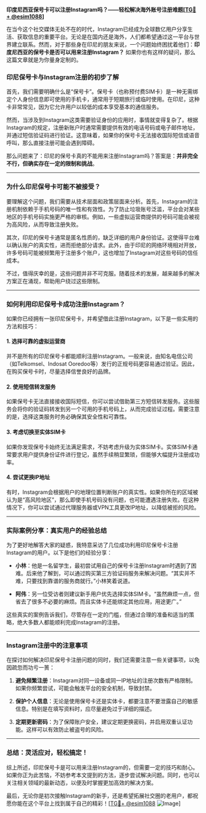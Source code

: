 **印度尼西亚保号卡可以注册Instagram吗？——轻松解决海外账号注册难题[[TG💪+ @esim1088](https://t.me/s/esim1088)]**

在当今这个社交媒体无处不在的时代，Instagram已经成为全球数亿用户分享生活、获取信息的重要平台。无论是在国内还是海外，人们都希望通过这一平台与世界建立联系。然而，对于那些身在印尼的朋友来说，一个问题始终困扰着他们：**印度尼西亚的保号卡是否可以用来注册Instagram？** 如果你也有这样的疑问，那么这篇文章就是为你量身定制的。

### 印尼保号卡与Instagram注册的初步了解

首先，我们需要明确什么是“保号卡”。保号卡（也称预付费SIM卡）是一种无需绑定个人身份信息即可使用的手机卡，通常用于短期旅行或临时使用。在印尼，这种卡非常常见，因为它允许用户以较低的成本享受基本的通信服务。

然而，当涉及到Instagram这类需要验证身份的应用时，事情就变得复杂了。根据Instagram的规定，注册新账户时通常需要提供有效的电话号码或电子邮件地址，并通过短信验证码进行验证。这意味着，如果你的保号卡无法接收国际短信或语音呼叫，那么直接注册可能会遇到障碍。

那么问题来了：印尼的保号卡真的不能用来注册Instagram吗？答案是：**并非完全不行，但确实存在一定的限制和挑战**。

---

### 为什么印尼保号卡可能不被接受？

要理解这个问题，我们需要从技术层面和政策层面来分析。首先，Instagram的注册机制依赖于手机号码的唯一性和有效性。为了防止垃圾账号泛滥，平台会对某些地区的手机号码实施更严格的审核。例如，一些虚拟运营商提供的号码可能会被视为高风险，从而导致注册失败。

其次，印尼的保号卡通常是匿名性质的，缺乏详细的用户身份验证。这使得平台难以确认账户的真实性，进而拒绝部分请求。此外，由于印尼的网络环境相对开放，许多号码可能被频繁用于注册多个账户，这也增加了Instagram对这些号码的信任成本。

不过，值得庆幸的是，这些问题并非不可克服。随着技术的发展，越来越多的解决方案正在涌现，帮助用户绕过这些限制。

---

### 如何利用印尼保号卡成功注册Instagram？

如果你已经拥有一张印尼保号卡，并希望借此注册Instagram，以下是一些实用的方法和技巧：

#### 1. **选择可靠的虚拟运营商**
并不是所有的印尼保号卡都能顺利注册Instagram。一般来说，由知名电信公司（如Telkomsel、Indosat Ooredoo等）发行的正规号码更容易通过验证。因此，在购买保号卡时，尽量选择信誉良好的品牌。

#### 2. **使用短信转发服务**
如果保号卡无法直接接收国际短信，你可以尝试借助第三方短信转发服务。这些服务会将你的验证码转发到另一个可用的手机号码上，从而完成验证过程。需要注意的是，选择这类服务时务必确保其安全性和可靠性。

#### 3. **考虑切换至实体SIM卡**
如果你发现保号卡始终无法满足需求，不妨考虑升级为实体SIM卡。实体SIM卡通常要求用户提供身份证件进行登记，虽然手续稍显繁琐，但能够大幅提升注册成功率。

#### 4. **尝试更换IP地址**
有时，Instagram会根据用户的地理位置判断账户的真实性。如果你所在的区域被认为是“高风险地区”，那么即使手机号码没有问题，也可能遭遇注册失败。在这种情况下，你可以尝试通过代理服务器或VPN工具更改IP地址，以降低被拒的风险。

---

### 实际案例分享：真实用户的经验总结

为了更好地解答大家的疑惑，我特意采访了几位成功利用印尼保号卡注册Instagram的用户。以下是他们的经验分享：

- **小林**：他是一名留学生，最初尝试用自己的保号卡注册Instagram时遇到了困难。后来他了解到，可以通过购买第三方验证码服务来解决问题。“其实并不难，只要找到靠谱的服务商就行。”小林笑着说道。

- **阿伟**：另一位受访者则建议新手用户优先选择实体SIM卡。“虽然麻烦一点，但省去了很多不必要的麻烦。而且实体卡还能绑定其他应用，用途更广。”

这些真实的案例告诉我们，尽管存在一定的门槛，但通过合理的准备和适当的策略，绝大多数人都能顺利完成Instagram的注册。

---

### Instagram注册中的注意事项

在探讨如何解决印尼保号卡注册问题的同时，我们还需要注意一些关键事项，以免因疏忽而功亏一篑：

1. **避免频繁注册**：Instagram对同一设备或同一IP地址的注册次数有严格限制。如果你频繁尝试，可能会触发平台的安全机制，导致封禁。

2. **保护个人信息**：无论是使用保号卡还是实体卡，都要注意不要泄露自己的敏感信息。特别是在填写资料时，应尽量避免过于详细的描述。

3. **定期更新密码**：为了保障账户安全，建议定期更换密码，并启用双重认证功能。这样可以有效防止被盗号的风险。

---

### 总结：灵活应对，轻松搞定！

综上所述，印尼保号卡是可以用来注册Instagram的，但需要一定的技巧和耐心。如果你正为此苦恼，不妨参考本文提到的方法，逐步尝试解决问题。同时，也可以关注相关领域的最新动态，以便及时掌握更加高效的解决方案。

最后，无论你是初次接触Instagram的新手，还是希望拓展社交圈的老用户，都祝愿你能在这个平台上找到属于自己的精彩！[[TG💪+ @esim1088](https://t.me/s/esim1088) ![Image](https://i.postimg.cc/4NQfJmqS/Snipaste-2025-05-13-00-14-12.png)]